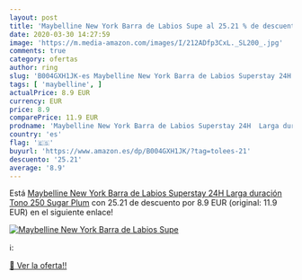 ```yaml
---
layout: post
title: 'Maybelline New York Barra de Labios Supe al 25.21 % de descuento'
date: 2020-03-30 14:27:59
image: 'https://m.media-amazon.com/images/I/212ADfp3CxL._SL200_.jpg'
comments: true
category: ofertas
author: ring
slug: 'B004GXH1JK-es Maybelline New York Barra de Labios Superstay 24H Larga...'
tags: [ 'maybelline', ]
actualPrice: 8.9 EUR
currency: EUR
price: 8.9
comparePrice: 11.9 EUR
prodname: 'Maybelline New York Barra de Labios Superstay 24H  Larga duración   Tono 250 Sugar Plum'
country: 'es'
flag: '🇪🇸'
buyurl: 'https://www.amazon.es/dp/B004GXH1JK/?tag=tolees-21'
descuento: '25.21'
average: '8.9'
---
```


Está [Maybelline New York Barra de Labios Superstay 24H  Larga duración   Tono 250 Sugar Plum](https://www.amazon.es/dp/B004GXH1JK/?tag=tolees-21) con 25.21 de descuento por 8.9 EUR (original: 11.9 EUR) en el siguiente enlace!

[![Maybelline New York Barra de Labios Supe](https://m.media-amazon.com/images/I/212ADfp3CxL._SL200_.jpg)](https://www.amazon.es/dp/B004GXH1JK/?tag=tolees-21)

ℹ️:


[🛒 Ver la oferta!!](https://www.amazon.es/dp/B004GXH1JK/?tag=tolees-21)
